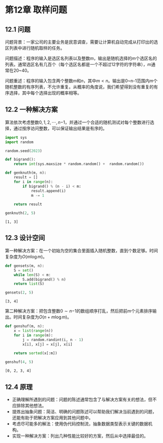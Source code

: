 # 第12章 取样问题

## 12.1 问题

问题背景：一家公司的主要业务是民意调查，需要让计算机自动完成从打印出的选区列表中进行随机取样的任务。

问题描述：程序的输入是选区名列表以及整数$m$，输出是随机选择的$m$个选区名的列表。通常选区名有几百个（每个选区名都是一个不超过12字符的字符串），$m$通常在20\~40。

问题重述：程序的输入包含两个整数$m$和$n$，其中$m < n$。输出是0\~n-1范围内$m$个随机整数的有序列表，不允许重复。从概率的角度说，我们希望得到没有重复的有序选择，其中每个选择出现的概率相等。

## 12.2 一种解决方案

算法依次考虑整数$0,1,2,\cdots, n {- 1}$，并通过一个合适的随机测试对每个整数进行选择，通过按序访问整数，可以保证输出结果是有序的。


```python
import sys
import random

random.seed(2023)

def bigrand():
    return int(sys.maxsize * random.random() +  random.random())
```


```python
def genknuth(m, n):
    result = []
    for i in range(n):
        if bigrand() % (n - i) < m:
            result.append(i)
            m -= 1
    
    return result
```


```python
genknuth(2, 5)
```




    [1, 3]



## 12.3 设计空间

第一种解决方案：在一个初始为空的集合里面插入随机整数，直到个数足够。时间复杂度为$O(m \log m)$。


```python
def gensets(m, n):
    S = set()
    while len(S) < m:
        S.add(bigrand() % n)
    return list(S)
```


```python
gensets(2, 5)
```




    [3, 4]



第二种解决方案：把包含整数$0 \sim n{-1}$的数组顺序打乱，然后把前$m$个元素排序输出。时间复杂度为$O(n+m \log m)$。


```python
def genshuf(m, n):
    x = list(range(n))
    for i in range(m):
        j = random.randint(i, n - 1)
        x[i], x[j] = x[j], x[i]
    
    return sorted(x[:m])
```


```python
genshuf(4, 5)
```




    [0, 2, 3, 4]



## 12.4 原理

- 正确理解所遇到的问题：问题的陈述通常包含了与解决方案有关的想法，但不应排除其他想法。
- 提炼出抽象问题：简洁、明确的问题陈述可以帮助我们解决当前遇到的问题，还能有助于把解决方案应用到其他问题中。
- 考虑尽可能多的解法：使用伪代码控制流，抽象数据类型表示关键的数据机构。
- 实现一种解决方案：列出几种性能比较好的方案，然后从中选择最佳的。
